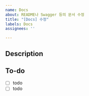 ```yaml
---
name: Docs
about: README나 Swagger 등의 문서 수정
title: "[Docs] 수정"
labels: Docs
assignees: ''

---
```


## Description
<!-- 설명을 작성하세요. -->

## To-do
- [ ] todo
- [ ] todo
